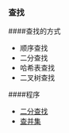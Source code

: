 ### 查找
####查找的方式
 - 顺序查找
 - 二分查找
 - 哈希表查找
 - 二叉树查找


####程序
 - [二分查找](binarySearch.h)
 - [查并集](unionFind.h)